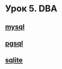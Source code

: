 # Урок 5. DBA

## [mysql]

## [pgsql]

## [sqlite]

[mysql]:/lesson5/mysql.md
[pgsql]:/lesson5/pgsql.md
[sqlite]:/lesson5/sqlite.md
